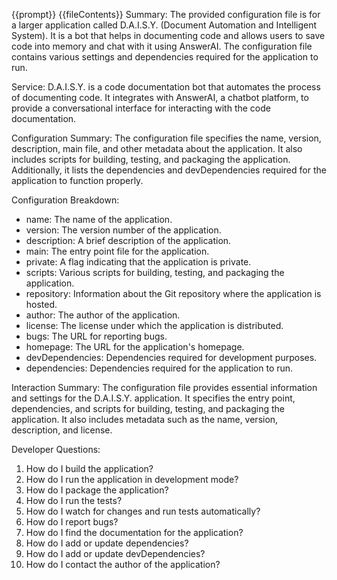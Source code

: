 {{prompt}}
{{fileContents}}
Summary:
The provided configuration file is for a larger application called D.A.I.S.Y. (Document Automation and Intelligent System). It is a bot that helps in documenting code and allows users to save code into memory and chat with it using AnswerAI. The configuration file contains various settings and dependencies required for the application to run.

Service:
D.A.I.S.Y. is a code documentation bot that automates the process of documenting code. It integrates with AnswerAI, a chatbot platform, to provide a conversational interface for interacting with the code documentation.

Configuration Summary:
The configuration file specifies the name, version, description, main file, and other metadata about the application. It also includes scripts for building, testing, and packaging the application. Additionally, it lists the dependencies and devDependencies required for the application to function properly.

Configuration Breakdown:
- name: The name of the application.
- version: The version number of the application.
- description: A brief description of the application.
- main: The entry point file for the application.
- private: A flag indicating that the application is private.
- scripts: Various scripts for building, testing, and packaging the application.
- repository: Information about the Git repository where the application is hosted.
- author: The author of the application.
- license: The license under which the application is distributed.
- bugs: The URL for reporting bugs.
- homepage: The URL for the application's homepage.
- devDependencies: Dependencies required for development purposes.
- dependencies: Dependencies required for the application to run.

Interaction Summary:
The configuration file provides essential information and settings for the D.A.I.S.Y. application. It specifies the entry point, dependencies, and scripts for building, testing, and packaging the application. It also includes metadata such as the name, version, description, and license.

Developer Questions:
1. How do I build the application?
2. How do I run the application in development mode?
3. How do I package the application?
4. How do I run the tests?
5. How do I watch for changes and run tests automatically?
6. How do I report bugs?
7. How do I find the documentation for the application?
8. How do I add or update dependencies?
9. How do I add or update devDependencies?
10. How do I contact the author of the application?